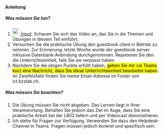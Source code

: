 <h4 class="instruction">Anleitung</h4>

##### Was müssen Sie tun?
1. <a href="http://media.bzzlab.ch/ict/ict06-05-input.mp4" target="tab"><img src="./inc/img/video3.png" width="24px" height="24px"/>&nbsp;Input</a>: Schauen Sie sich das Video an, das Sie in die Themen und Übungen in diesem Teil einführt.
2. Versuchen Sie die praktische Übung den guestbook client in Betrieb zu nehmen. Zur Erinnerung: letzte Woche wurde der guestbook server inklusive Datenbank-Anbindung durchgenommen. Repetieren Sie den die Unterrichtseinheit, falls Sie sie verpasst haben.
3. Nachdem Sie die obigen Punkte erfüllt haben, <mark>geben Sie mir via Teams kurz eine Nachricht, dass Sie diese Unterrichtseinheit bearbeitet haben</mark>. Im Zweifelsfalle finden Sie meine Email-Adresse im Footer von ict.bzzlab.ch.

##### Was müssen Sie beachten?
1. Die Übung müssen Sie nicht abgeben. Das Lernen liegt in Ihrer Verantwortung. Behalten Sie jedoch das Ziel im Auge, dass Sie eine praktische Arbeit bei der LB02 liefern und per Videocast demonstrieren.
2. Ich stehe für Fragen zur Verfügung. Verwenden Sie dazu den Helpdesk-Channel in Teams. Fragen müssen jedoch konkret und spezifisch sein.